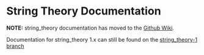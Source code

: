 # String Theory Documentation

**NOTE:** string_theory documentation has moved to the
[Github Wiki](https://github.com/zrax/string_theory/wiki).

Documentation for string_theory 1.x can still be found on the
[string_theory-1 branch](https://github.com/zrax/string_theory/blob/string_theory-1/doc/index.md)
